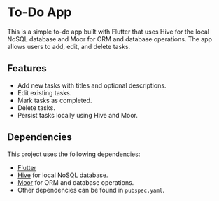 # To-Do App

This is a simple to-do app built with Flutter that uses Hive for the local NoSQL database and Moor for ORM and database operations. The app allows users to add, edit, and delete tasks.

## Features

- Add new tasks with titles and optional descriptions.
- Edit existing tasks.
- Mark tasks as completed.
- Delete tasks.
- Persist tasks locally using Hive and Moor.

## Dependencies

This project uses the following dependencies:

- [Flutter](https://flutter.dev/)
- [Hive](https://pub.dev/packages/hive) for local NoSQL database.
- [Moor](https://pub.dev/packages/moor_flutter) for ORM and database operations.
- Other dependencies can be found in `pubspec.yaml`.
